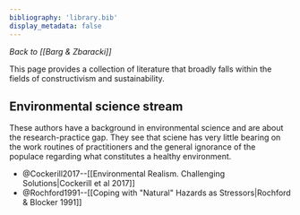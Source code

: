 ```yaml
---
bibliography: 'library.bib'
display_metadata: false
---
```


_Back to [[Barg & Zbaracki]]_

This page provides a collection of literature that broadly falls within the fields of constructivism and sustainability.

## Environmental science stream

These authors have a background in environmental science and are about the research-practice gap. They see that sciene has very little bearing on the work routines of practitioners and the general ignorance of the populace regarding what constitutes a healthy environment.

* @Cockerill2017--[[Environmental Realism. Challenging Solutions|Cockerill et al 2017]]
* @Rochford1991--[[Coping with "Natural" Hazards as Stressors|Rochford & Blocker 1991]]